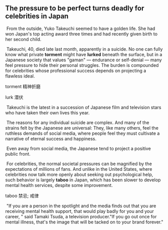 ## The pressure to be perfect turns deadly for celebrities in Japan

​		From the outside, Yuko Takeuchi seemed to have a golden life. She had won Japan's top acting award three times and had recently given birth to her second child.

​		Takeuchi, 40, died late last month, apparently in a suicide. No one can fully know what private **torment** might have **lurked** beneath the surface, but in a Japanese society that values "gaman" — endurance or self-denial — many feel pressure to hide their personal struggles. The burden is compounded for celebrities whose professional success depends on projecting a flawless ideal.

torment  精神折磨

lurk  潜伏

​		Takeuchi is the latest in a succession of Japanese film and television stars who have taken their own lives this year.

​		The reasons for any individual suicide are complex. And many of the strains felt by the Japanese are universal: They, like many others, feel the ruthless demands of social media, where people feel they must cultivate a narrative of eternal success and happiness.

​		Even away from social media, the Japanese tend to project a positive public front.

​		For celebrities, the normal societal pressures can be magnified by the expectations of millions of fans. And unlike in the United States, where celebrities now talk more openly about seeking out psychological help, such behavior is largely **taboo** in Japan, which has been slower to develop mental health services, despite some improvement.

taboo  禁忌; 戒律

​		"If you are a person in the spotlight and the media finds out that you are receiving mental health support, that would play badly for you and your career, " said Tamaki Tsuda, a television producer."If you go out once for mental illness, that's the image that will be tacked on to your brand forever."